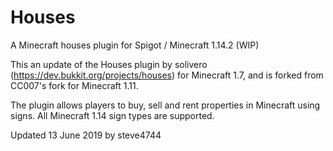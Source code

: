 # Houses

A Minecraft houses plugin for Spigot / Minecraft 1.14.2 (WIP)

This an update of the Houses plugin by solivero (https://dev.bukkit.org/projects/houses) for Minecraft 1.7, and is forked from CC007's fork for Minecraft 1.11.

The plugin allows players to buy, sell and rent properties in Minecraft using signs. All Minecraft 1.14 sign types are supported.


Updated 13 June 2019 by steve4744
